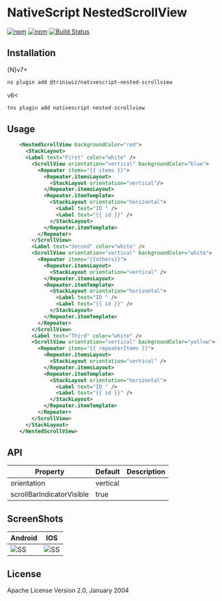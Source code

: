# NativeScript NestedScrollView

[![npm](https://img.shields.io/npm/v/nativescript-nested-scrollview.svg)](https://www.npmjs.com/package/nativescript-nested-scrollview)
[![npm](https://img.shields.io/npm/dt/nativescript-nested-scrollview.svg?label=npm%20downloads)](https://www.npmjs.com/package/nativescript-nested-scrollview)
[![Build Status](https://travis-ci.org/triniwiz/nativescript-nested-scrollview.svg?branch=master)](https://travis-ci.org/triniwiz/nativescript-nested-scrollview)

## Installation

{N}v7+
```bash
ns plugin add @triniwiz/nativescript-nested-scrollview
```

v6<
```javascript
tns plugin add nativescript-nested-scrollview
```

## Usage

```xml
    <NestedScrollView backgroundColor="red">
      <StackLayout>
      <Label text="First" color="white" />
        <ScrollView orientation="vertical" backgroundColor="blue">
          <Repeater items="{{ items }}">
            <Repeater.itemsLayout>
              <StackLayout orientation="vertical"/>
            </Repeater.itemsLayout>
            <Repeater.itemTemplate>
              <StackLayout orientation="horizontal">
                <Label text="ID " />
                <Label text="{{ id }}" />
              </StackLayout>
            </Repeater.itemTemplate>
          </Repeater>
        </ScrollView>
        <Label text="Second" color="white" />
        <ScrollView orientation="vertical" backgroundColor="white">
          <Repeater items="{{others}}">
            <Repeater.itemsLayout>
              <StackLayout orientation="vertical" />
            </Repeater.itemsLayout>
            <Repeater.itemTemplate>
              <StackLayout orientation="horizontal">
                <Label text="ID " />
                <Label text="{{ id }}" />
              </StackLayout>
            </Repeater.itemTemplate>
          </Repeater>
        </ScrollView>
        <Label text="Third" color="white" />
        <ScrollView orientation="vertical" backgroundColor="yellow">
          <Repeater items="{{ repeaterItems }}">
            <Repeater.itemsLayout>
              <StackLayout orientation="vertical" />
            </Repeater.itemsLayout>
            <Repeater.itemTemplate>
              <StackLayout orientation="horizontal">
                <Label text="ID " />
                <Label text="{{ id }}" />
              </StackLayout>
            </Repeater.itemTemplate>
          </Repeater>
        </ScrollView>
      </StackLayout>
    </NestedScrollView>
```

## API

| Property | Default | Description |
| --- | --- | --- |
| orientation | vertical |  |
| scrollBarIndicatorVisible | true |  |

## ScreenShots

Android | IOS
--------|---------
![SS](https://i.imgur.com/Df2tHZm.gif) | ![SS](https://i.imgur.com/9VkhhvU.gif)

## License

Apache License Version 2.0, January 2004
